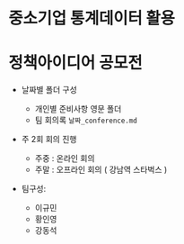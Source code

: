 # 중소기업 통계데이터 활용

# 정책아이디어 공모전

- 날짜별 폴더 구성
  - 개인별 준비사항 영문 폴더
  - 팀 회의록 `날짜_conference.md` 
- 주 2회 회의 진행
  - 주중 : 온라인 회의
  - 주말 : 오프라인 회의 ( 강남역 스타벅스 )

- 팀구성:
  - 이규민
  - 황인영
  - 강동석